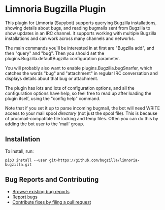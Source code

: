 # Limnoria Bugzilla Plugin

This plugin for Limnoria (Supybot) supports querying Bugzilla installations,
showing details about bugs, and reading bugmails sent from Bugzilla to show
updates in an IRC channel. It supports working with multiple Bugzilla
installations and can work across many channels and networks.

The main commands you'll be interested in at first are "Bugzilla add", and
then "query" and "bug". Then you should set the
plugins.Bugzilla.defaultBugzilla configuration parameter.

You will probably also want to enable plugins.Bugzilla.bugSnarfer, which
catches the words "bug" and "attachment" in regular IRC conversation and
displays details about that bug or attachment.

The plugin has lots and lots of configuration options, and all the
configuration options have help, so feel free to read up after loading the
plugin itself, using the "config help" command.

Note that if you set it up to parse incoming bugmail, the bot will need WRITE
access to your mail spool *directory* (not just the spool file). This is
because of procmail-compatible file locking and temp files. Often you can do
this by adding the bot user to the 'mail' group.

## Installation

To install, run:
```
pip3 install --user git+https://github.com/bugzilla/limnoria-bugzilla.git
```

## Bug Reports and Contributing

* [Browse existing bug reports](https://bugzilla.mozilla.org/buglist.cgi?product=Bugzilla&component=Limnoria-Bugzilla%20IRC%20Bot&resolution=---)
* [Report bugs](https://bugzilla.mozilla.org/enter_bug.cgi?product=Bugzilla&component=Limnoria-Bugzilla%20IRC%20Bot)
* [Contribute fixes by filing a pull request](https://github.com/bugzilla/limnoria-bugzilla)
